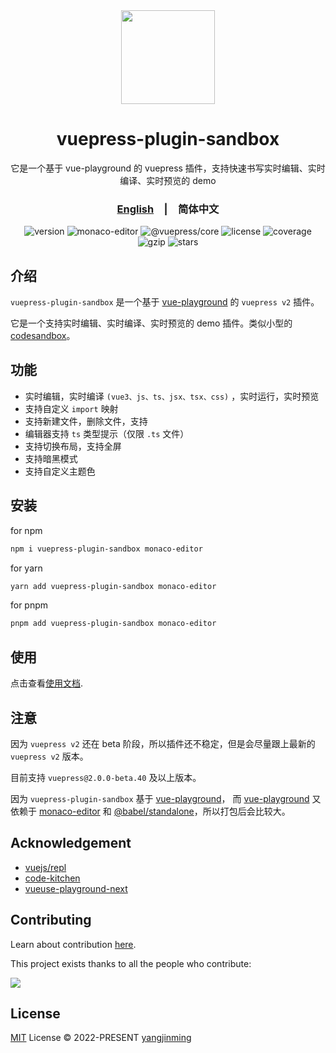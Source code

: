 <div align="center">
  <a href="https://vue-superman.vercel.app/">
    <img src="https://vue-superman.vercel.app/images/logo.svg" width="150">
  </a>
  <h1>vuepress-plugin-sandbox</h1>
  <p>它是一个基于 vue-playground 的 vuepress 插件，支持快速书写实时编辑、实时编译、实时预览的 demo</p>
  <p>
    <h3><a href="./">English</a>&emsp;|&emsp;<span>简体中文</span></h3>
  </p>
  <p>
    <img src="https://img.shields.io/npm/v/vuepress-plugin-sandbox?style=flat-square" alt="version">
    <img src="https://img.shields.io/npm/dependency-version/vuepress-plugin-sandbox/monaco-editor" alt="monaco-editor">
    <img src="https://img.shields.io/npm/dependency-version/vuepress-plugin-sandbox/@vuepress/core" alt="@vuepress/core">
    <img src="https://img.shields.io/npm/l/vuepress-plugin-sandbox.svg" alt="license">
    <img src="https://img.shields.io/codecov/c/github/2214962083/vue-superman" alt="coverage">
    <img src="https://img.badgesize.io/https://unpkg.com/vuepress-plugin-sandbox?compression=gzip&label=gzip" alt="gzip" />
    <img src="https://img.shields.io/github/stars/2214962083/vue-superman?style=social" alt="stars">
  </p>
</div>

## 介绍

`vuepress-plugin-sandbox` 是一个基于 [vue-playground](../vue-playground/README_zh-CN.md) 的 `vuepress v2` 插件。

它是一个支持实时编辑、实时编译、实时预览的 demo 插件。类似小型的 [codesandbox](https://codesandbox.io/)。

## 功能

- 实时编辑，实时编译 `(vue3、js、ts、jsx、tsx、css)` ，实时运行，实时预览
- 支持自定义 `import` 映射
- 支持新建文件，删除文件，支持
- 编辑器支持 `ts` 类型提示（仅限 `.ts` 文件）
- 支持切换布局，支持全屏
- 支持暗黑模式
- 支持自定义主题色

## 安装

for npm

```bash
npm i vuepress-plugin-sandbox monaco-editor
```

for yarn

```bash
yarn add vuepress-plugin-sandbox monaco-editor
```

for pnpm

```bash
pnpm add vuepress-plugin-sandbox monaco-editor
```

## 使用

点击查看[使用文档](https://vue-superman.vercel.app/zh/libs/vuepress-plugin-sandbox/).

## 注意

因为 `vuepress v2` 还在 beta 阶段，所以插件还不稳定，但是会尽量跟上最新的 `vuepress v2` 版本。

目前支持 `vuepress@2.0.0-beta.40` 及以上版本。

因为 `vuepress-plugin-sandbox` 基于 [vue-playground](../vue-playground/README_zh-CN.md)， 而 [vue-playground](../vue-playground/README_zh-CN.md) 又依赖于 [monaco-editor](https://github.com/microsoft/monaco-editor) 和 [@babel/standalone](https://babeljs.io/docs/en/babel-standalone)，所以打包后会比较大。

## Acknowledgement

- [vuejs/repl](https://github.com/vuejs/repl)
- [code-kitchen](https://github.com/freewheel/code-kitchen)
- [vueuse-playground-next](https://github.com/wheatjs/vueuse-playground-next)

## Contributing

Learn about contribution [here](https://github.com/2214962083/vue-superman/blob/master/CONTRIBUTING.md).

This project exists thanks to all the people who contribute:

<a href="https://github.com/2214962083/vue-superman/graphs/contributors">
  <img src="https://contrib.rocks/image?repo=2214962083/vue-superman" />
</a>

## License

[MIT](https://github.com/2214962083/vue-superman/blob/master/LICENSE) License © 2022-PRESENT [yangjinming](https://github.com/2214962083)

